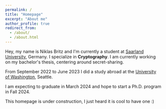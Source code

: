```yaml
---
permalink: /
title: "Homepage"
excerpt: "About me"
author_profile: true
redirect_from: 
  - /about/
  - /about.html
---
```


Hey, my name is Niklas Britz and I'm currently a student at [Saarland University](https://saarland-informatics-campus.de/), Germany. 
I specialize in **Cryptography**. I am currently working on my bachelor's thesis, centering around secret-sharing.

From September 2022 to June 2023 I did a study abroad at the [University of Washington](https://www.cs.washington.edu/), Seattle. 

I am expecting to graduate in March 2024 and hope to start a Ph.D. program in Fall 2024.

This homepage is under construction, I just heard it is cool to have one :)
